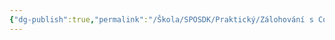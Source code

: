 ```yaml
---
{"dg-publish":true,"permalink":"/Škola/SPOSDK/Praktický/Zálohování s Cobianem/","created":"2024-04-20T19:42:56.643+02:00","updated":"2024-04-20T22:04:30.527+02:00"}
---
```


